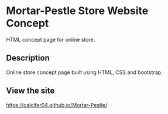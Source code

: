 # Mortar-Pestle Store Website Concept

HTML concept page for online store.

## Description

Online store concept page built using HTML, CSS and bootstrap.

## View the site

https://calcifer04.github.io/Mortar-Pestle/

